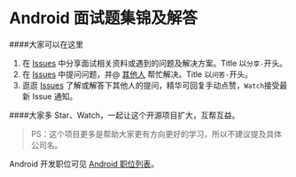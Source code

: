 # Android 面试题集锦及解答

####大家可以在这里  
1. 在 [Issues](https://github.com/android-cn/interview-questions/issues) 中分享面试相关资料或遇到的问题及解决方案。Title 以`分享-`开头。  
2. 在 [Issues](https://github.com/android-cn/interview-questions/issues) 中提问问题，并@ [其他人](https://github.com/android-cn/interview-questions/issues/4 "部分国内 Android GitHuber") 帮忙解决。Title 以`问答-`开头。  
3. 逛逛 [Issues](https://github.com/android-cn/interview-questions/issues) 了解或解答下其他人的提问，精华可回复手动点赞，`Watch`接受最新 Issue 通知。  

####大家多 Star、Watch，一起让这个开源项目扩大，互帮互益。  

> PS：这个项目更多是帮助大家更有方向更好的学习，所以不建议提及具体公司名。  

Android 开发职位可见 [Android 职位列表](http://www.codekk.com/jobs)。  
